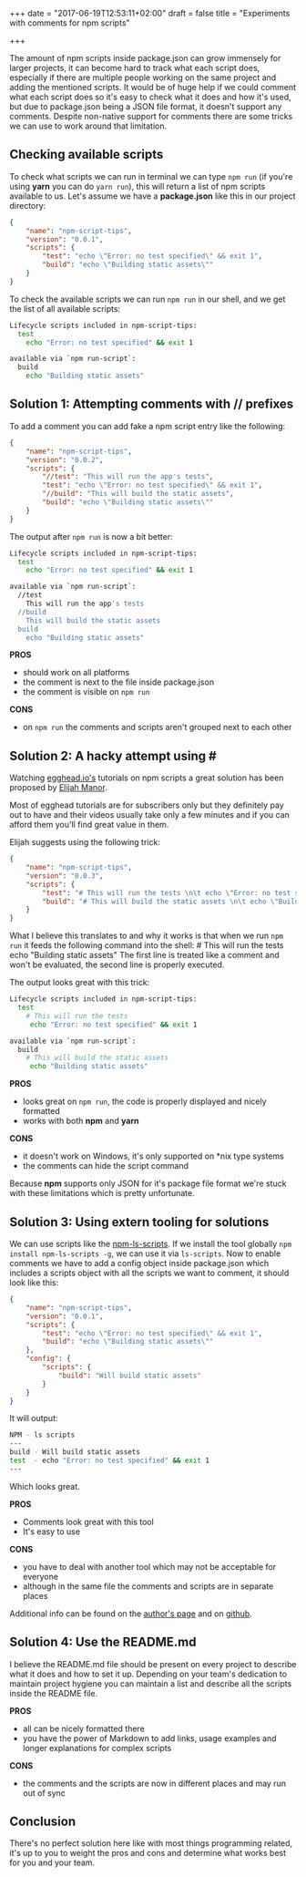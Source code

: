 +++
date = "2017-06-19T12:53:11+02:00"
draft = false
title = "Experiments with comments for npm scripts"

+++

The amount of npm scripts inside package.json can grow immensely for larger projects, it can become hard to track what each script does, especially if there are multiple people working on the same project and adding the mentioned scripts. It would be of huge help if we could comment what each script does so it's easy to check what it does and how it's used, but due to package.json being a JSON file format, it doesn't support any comments. Despite non-native support for comments there are some tricks we can use to work around that limitation.

## Checking available scripts

To check what scripts we can run in terminal we can type `npm run` (if you're using **yarn** you can do `yarn run`), this will return a list of npm scripts available to us. Let's assume we have a **package.json** like this in our project directory:
```json
{
    "name": "npm-script-tips",
    "version": "0.0.1",
    "scripts": {
        "test": "echo \"Error: no test specified\" && exit 1",
        "build": "echo \"Building static assets\""
    }
}
```

To check the available scripts we can run `npm run` in our shell, and we get the list of all available scripts:
```sh
Lifecycle scripts included in npm-script-tips:
  test
    echo "Error: no test specified" && exit 1

available via `npm run-script`:
  build
    echo "Building static assets"
```

## Solution 1: Attempting comments with // prefixes

To add a comment you can add fake a npm script entry like the following:
```json
{
    "name": "npm-script-tips",
    "version": "0.0.2",
    "scripts": {
        "//test": "This will run the app's tests",
        "test": "echo \"Error: no test specified\" && exit 1",
        "//build": "This will build the static assets",
        "build": "echo \"Building static assets\""
    }
}
```

The output after `npm run` is now a bit better:
```sh
Lifecycle scripts included in npm-script-tips:
  test
    echo "Error: no test specified" && exit 1

available via `npm run-script`:
  //test
    This will run the app's tests
  //build
    This will build the static assets
  build
    echo "Building static assets"
```

**PROS**

- should work on all platforms
- the comment is next to the file inside package.json
- the comment is visible on `npm run`

**CONS**

- on `npm run` the comments and scripts aren't grouped next to each other

## Solution 2: A hacky attempt using \#

Watching [egghead.io's](https://egghead.io) tutorials on npm scripts a great solution has been proposed by [Elijah Manor](http://elijahmanor.com).

Most of egghead tutorials are for subscribers only but they definitely pay out to have and their videos usually take only a few minutes and if you can afford them you'll find great value in them.

Elijah suggests using the following trick:
```json
{
    "name": "npm-script-tips",
    "version": "0.0.3",
    "scripts": {
        "test": "# This will run the tests \n\t echo \"Error: no test specified\" && exit 1",
        "build": "# This will build the static assets \n\t echo \"Building static assets\""
    }
}
```
What I believe this translates to and why it works is that when we run `npm run` it feeds the following command into the shell:
\# This will run the tests
    echo "Building static assets"
The first line is treated like a comment and won't be evaluated, the second line is properly executed.

The output looks great with this trick:
```sh
Lifecycle scripts included in npm-script-tips:
  test
    # This will run the tests
     echo "Error: no test specified" && exit 1

available via `npm run-script`:
  build
    # This will build the static assets
     echo "Building static assets"
```

**PROS**

- looks great on `npm run`, the code is properly displayed and nicely formatted
- works with both **npm** and **yarn**

**CONS**

- it doesn't work on Windows, it's only supported on *nix type systems
- the comments can hide the script command

Because **npm** supports only JSON for it's package file format we're stuck with these limitations which is pretty unfortunate.

## Solution 3: Using extern tooling for solutions
We can use scripts like the [npm-ls-scripts](https://github.com/jaketrent/npm-ls-scripts). If we install the tool globally `npm install npm-ls-scripts -g`, we can use it via `ls-scripts`. Now to enable comments we have to add a config object inside package.json which includes a scripts object with all the scripts we want to comment, it should look like this:
```json
{
    "name": "npm-script-tips",
    "version": "0.0.1",
    "scripts": {
        "test": "echo \"Error: no test specified\" && exit 1",
        "build": "echo \"Building static assets\""
    },
    "config": {
        "scripts": {
            "build": "Will build static assets"
        }
    }
}
```

It will output:
```sh
NPM - ls scripts
---
build - Will build static assets
test  - echo "Error: no test specified" && exit 1
---
```
Which looks great.

**PROS**

- Comments look great with this tool
- It's easy to use

**CONS**

- you have to deal with another tool which may not be acceptable for everyone
- although in the same file the comments and scripts are in separate places

Additional info can be found on the [author's page](https://jaketrent.com/post/list-npm-scripts/) and on [github](https://github.com/jaketrent/npm-ls-scripts).

## Solution 4: Use the README.md

I believe the README.md file should be present on every project to describe what it does and how to set it up. Depending on your team's dedication to maintain project hygiene you can maintain a list and describe all the scripts inside the README file.

**PROS**

- all can be nicely formatted there
- you have the power of Markdown to add links, usage examples and longer explanations for complex scripts

**CONS**

- the comments and the scripts are now in different places and may run out of sync


## Conclusion

There's no perfect solution here like with most things programming related, it's up to you to weight the pros and cons and determine what works best for you and your team.
